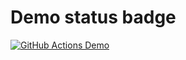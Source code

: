 # Demo status badge

[![GitHub Actions Demo](https://github.com/yasinnaal/test-workflows/actions/workflows/github-actions-demo.yml/badge.svg)](https://github.com/yasinnaal/test-workflows/actions/workflows/github-actions-demo.yml)
